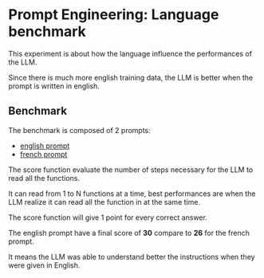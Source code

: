 # Prompt Engineering: Language benchmark

This experiment is about how the language influence the performances of the LLM.

Since there is much more english training data, the LLM is better when the prompt is written in english.

## Benchmark

The benchmark is composed of 2 prompts:

- [english prompt](./english.ts)
- [french prompt](./french.ts)

The score function evaluate the number of steps necessary for the LLM to read all the functions.

It can read from 1 to N functions at a time, best performances are when the LLM realize it can read all the function in at the same time.

The score function will give 1 point for every correct answer.

The english prompt have a final score of **30** compare to **26** for the french prompt.

It means the LLM was able to understand better the instructions when they were given in English.
